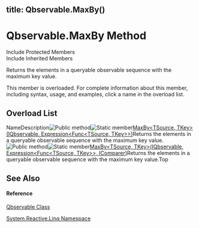 title: Qbservable.MaxBy()
---
# Qbservable.MaxBy Method

Include Protected Members  
Include Inherited Members

Returns the elements in a queryable observable sequence with the maximum key value.

This member is overloaded. For complete information about this member, including syntax, usage, and examples, click a name in the overload list.

## Overload List

NameDescription![Public method](https://reactiveui.net/assets/img/Hh303103.pubmethod(en-us,VS.103).gif "Public method")![Static member](https://reactiveui.net/assets/img/Hh244319.static(en-us,VS.103).gif "Static member")[MaxBy<TSource, TKey>(IQbservable<TSource>, Expression<Func<TSource, TKey>>)](https://msdn.microsoft.com/en-us/library/m:system.reactive.linq.qbservable.maxby%60%602(system.reactive.linq.iqbservable%7b%60%600%7d%2csystem.linq.expressions.expression%7bsystem.func%7b%60%600%2c%60%601%7d%7d)(v=VS.103))Returns the elements in a queryable observable sequence with the maximum key value.![Public method](https://reactiveui.net/assets/img/Hh303103.pubmethod(en-us,VS.103).gif "Public method")![Static member](https://reactiveui.net/assets/img/Hh244319.static(en-us,VS.103).gif "Static member")[MaxBy<TSource, TKey>(IQbservable<TSource>, Expression<Func<TSource, TKey>>, IComparer<TKey>)](https://msdn.microsoft.com/en-us/library/m:system.reactive.linq.qbservable.maxby%60%602(system.reactive.linq.iqbservable%7b%60%600%7d%2csystem.linq.expressions.expression%7bsystem.func%7b%60%600%2c%60%601%7d%7d%2csystem.collections.generic.icomparer%7b%60%601%7d)(v=VS.103))Returns the elements in a queryable observable sequence with the maximum key value.Top

## See Also

#### Reference

[Qbservable Class](Qbservable/Qbservable)

[System.Reactive.Linq Namespace](System.Reactive.Linq/System.Reactive.Linq)




